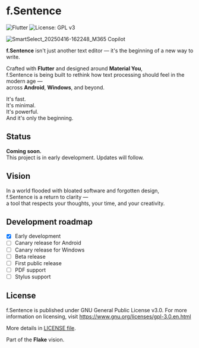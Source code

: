 # f.Sentence

![Flutter](https://img.shields.io/badge/Made%20with-Flutter-02569B?style=for-the-badge&logo=flutter&logoColor=white)
![License: GPL v3](https://img.shields.io/badge/License-GPLv3-blue?style=for-the-badge)

![SmartSelect_20250416-162248_M365 Copilot](https://github.com/user-attachments/assets/fa55ed8b-6cd3-4867-a2cb-9c0b90b1c89f)

**f.Sentence** isn't just another text editor — it's the beginning of a new way to write.

Crafted with **Flutter** and designed around **Material You**,  
f.Sentence is being built to rethink how text processing should feel in the modern age —  
across **Android**, **Windows**, and beyond.

It's fast.  
It's minimal.  
It's powerful.  
And it's only the beginning.

## Status

**Coming soon.**  
This project is in early development. Updates will follow.

## Vision

In a world flooded with bloated software and forgotten design,  
f.Sentence is a return to clarity —  
a tool that respects your thoughts, your time, and your creativity.

## Development roadmap

- [X] Early development
- [ ] Canary release for Android
- [ ] Canary release for Windows
- [ ] Beta release
- [ ] First public release
- [ ] PDF support
- [ ] Stylus support

## License

f.Sentence is published under GNU General Public License v3.0. For more information on licensing, visit https://www.gnu.org/licenses/gpl-3.0.en.html

More details in [LICENSE file](LICENSE).

Part of the **Flake** vision.  
